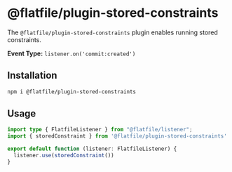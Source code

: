 <!-- START_INFOCARD -->

# @flatfile/plugin-stored-constraints

The `@flatfile/plugin-stored-constraints` plugin enables running stored constraints.

**Event Type:**
`listener.on('commit:created')`

<!-- END_INFOCARD -->

## Installation

```bash install
npm i @flatfile/plugin-stored-constraints
```

## Usage

```ts listener.ts
import type { FlatfileListener } from "@flatfile/listener";
import { storedConstraint } from '@flatfile/plugin-stored-constraints'

export default function (listener: FlatfileListener) {
  listener.use(storedConstraint())
}
```
